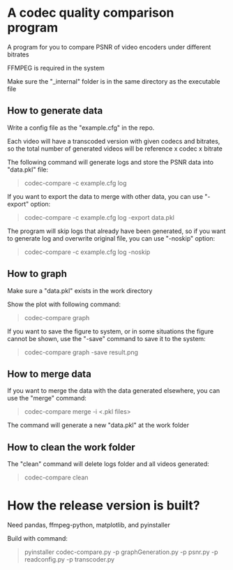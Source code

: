 # A codec quality comparison program

A program for you to compare PSNR of video encoders under different bitrates

FFMPEG is required in the system

Make sure the "_internal" folder is in the same directory as the executable file

## How to generate data
Write a config file as the "example.cfg" in the repo.

Each video will have a transcoded version with given codecs and bitrates, so the total number of generated videos will be reference x codec x bitrate

The following command will generate logs and store the PSNR data into "data.pkl" file:
> codec-compare -c example.cfg log

If you want to export the data to merge with other data, you can use "-export" option:
> codec-compare -c example.cfg log -export data.pkl

The program will skip logs that already have been generated, so if you want to generate log and overwrite original file, you can use "-noskip" option:
> codec-compare -c example.cfg log -noskip

## How to graph
Make sure a "data.pkl" exists in the work directory

Show the plot with following command:
> codec-compare graph

If you want to save the figure to system, or in some situations the figure cannot be shown, use the "-save" command to save it to the system:
> codec-compare graph -save result.png

## How to merge data
If you want to merge the data with the data generated elsewhere, you can use the "merge" command:
> codec-compare merge -i <.pkl files>

The command will generate a new "data.pkl" at the work folder

## How to clean the work folder
The "clean" command will delete logs folder and all videos generated:
> codec-compare clean

# How the release version is built?
Need pandas, ffmpeg-python, matplotlib, and pyinstaller

Build with command:
> pyinstaller codec-compare.py -p graphGeneration.py -p psnr.py -p readconfig.py -p transcoder.py

